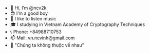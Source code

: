 - 👋 Hi, I’m @ncv2k
- 😎 I’m a good boy 
- 🎵 I like to listen music
- 🎓 I studying in Vietnam Academy of Cryptography Techniques
- 📞 Phone: +84988710753
- 📫 Mail: vn.ncvinh@gmail.com
- 📌 "Chúng ta không thuộc về nhau"
